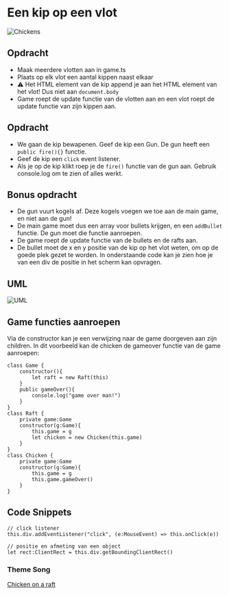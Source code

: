 # Een kip op een vlot

![Chickens](docs/images/fireatwill.png?raw=true "Fire at will")

## Opdracht

- Maak meerdere vlotten aan in game.ts
- Plaats op elk vlot een aantal kippen naast elkaar
- ⚠️ Het HTML element van de kip append je aan het HTML element van het vlot! Dus niet aan `document.body`
- Game roept de update functie van de vlotten aan en een vlot roept de update functie van zijn kippen aan.

## Opdracht

- We gaan de kip bewapenen. Geef de kip een Gun. De gun heeft een `public fire(){}` functie.
- Geef de kip een `click` event listener.
- Als je op de kip klikt roep je de `fire()` functie van de gun aan. Gebruik console.log om te zien of alles werkt.

## Bonus opdracht

- De gun vuurt kogels af. Deze kogels voegen we toe aan de main game, en niet aan de gun!
- De main game moet dus een array voor bullets krijgen, en een `addBullet` functie. De gun moet die functie aanroepen.
- De game roept de update functie van de bullets en de rafts aan.
- De bullet moet de x en y positie van de kip op het vlot weten, om op de goede plek gezet te worden. In onderstaande code kan je zien hoe je van een div de positie in het scherm kan opvragen.

## UML

![UML](docs/images/uml.png?raw=true "UML")

## Game functies aanroepen

Via de constructor kan je een verwijzing naar de game doorgeven aan zijn children. In dit voorbeeld kan de chicken de gameover functie van de game aanroepen:
```
class Game {
    constructor(){
        let raft = new Raft(this)
    }
    public gameOver(){
        console.log("game over man!")
    }
}
class Raft {
    private game:Game
    constructor(g:Game){
        this.game = g
        let chicken = new Chicken(this.game)
    }
}
class Chicken {
    private game:Game
    constructor(g:Game){
        this.game = g
        this.game.gameOver()
    }
}
```

## Code Snippets
```
// click listener
this.div.addEventListener("click", (e:MouseEvent) => this.onClick(e))

// positie en afmeting van een object
let rect:ClientRect = this.div.getBoundingClientRect()
```

### Theme Song

[Chicken on a raft](http://chickenonaraft.com)
